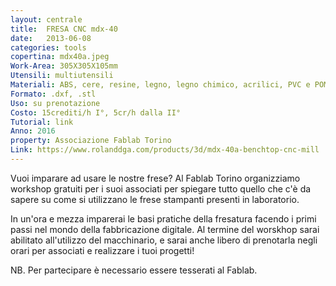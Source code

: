 ```yaml
---
layout: centrale
title:  FRESA CNC mdx-40
date:   2013-06-08
categories: tools
copertina: mdx40a.jpeg
Work-Area: 305X305X105mm
Utensili: multiutensili
Materiali: ABS, cere, resine, legno, legno chimico, acrilici, PVC e POM
Formato: .dxf, .stl
Uso: su prenotazione
Costo: 15crediti/h I°, 5cr/h dalla II°
Tutorial: link
Anno: 2016
property: Associazione Fablab Torino
Link: https://www.rolanddga.com/products/3d/mdx-40a-benchtop-cnc-mill
---
```


Vuoi imparare ad usare le nostre frese? Al Fablab Torino organizziamo workshop gratuiti per i suoi associati per spiegare tutto quello che c'è da sapere su come si utilizzano le frese stampanti presenti in laboratorio.
<!--more-->
In un'ora e mezza imparerai le basi pratiche della fresatura facendo i primi passi nel mondo della fabbricazione digitale. Al termine del worskhop sarai abilitato all'utilizzo del macchinario, e sarai anche libero di prenotarla negli orari per associati e realizzare i tuoi progetti!

NB. Per partecipare è necessario essere tesserati al Fablab.
